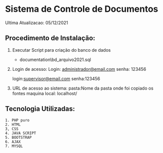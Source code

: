 # Sistema de Controle de Documentos

Ultima Atualizacao: 05/12/2021

## Procedimento de Instalação:
1) Executar Script para criação do banco de dados
    - documentation\bd_arquivo2021.sql
   
2) Login de acesso:
   Login: administrador@email.com
   senha: 123456
   
   login:supervisor@email.com
   senha:123456
   
 3) URL de acesso ao sistema:
    pasta:Nome da pasta onde foi copiado os fontes 
    maquina local: localhost/<pasta>


## Tecnologia Utilizadas:
    1. PHP puro
    2. HTML
    3, CSS
    4. JAVA SCRIPT
    5. BOOTSTRAP
    6. AJAX
    7. MYSQL

